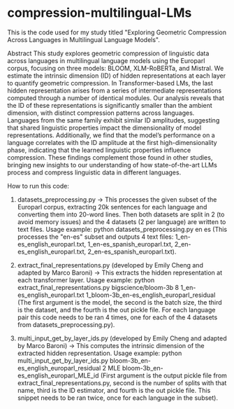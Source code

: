 # compression-multilingual-LMs

This is the code used for my study titled "Exploring Geometric Compression Across Languages in Multilingual Language Models".

Abstract
This study explores geometric compression of linguistic data across languages in multilingual language models using the Europarl corpus, focusing on three models: BLOOM, XLM-RoBERTa, and Mistral. We estimate the intrinsic dimension (ID) of hidden representations at each layer to quantify geometric compression. In Transformer-based LMs, the last hidden representation arises from a series of intermediate representations computed through a number of identical modules. Our analysis reveals that the ID of these representations is significantly smaller than the ambient dimension, with distinct compression patterns across languages. Languages from the same family exhibit similar ID amplitudes, suggesting that shared linguistic properties impact the dimensionality of model representations. Additionally, we find that the model’s performance on a language correlates with the ID amplitude at the first high-dimensionality phase, indicating that the learned linguistic properties influence compression. These findings complement those found in other studies, bringing new insights to our understanding of how state-of-the-art LLMs process and compress linguistic data in different languages.

How to run this code:

1. datasets_preprocessing.py -> This processes the given subset of the Europarl corpus, extracting 20k sentences for each language and converting them into 20-word lines. Then both datasets are split in 2 (to avoid memory issues) and the 4 datasets (2 per language) are written to text files. Usage example:
  python datasets_preprocessing.py en es
(This processes the "en-es" subset and outputs 4 text files: 1_en-es_english_europarl.txt, 1_en-es_spanish_europarl.txt, 2_en-es_english_europarl.txt, 2_en-es_spanish_europarl.txt).

2. extract_final_representations.py (developed by Emily Cheng and adapted by Marco Baroni) -> This extracts the hidden representation at each transformer layer. Usage example:
  python extract_final_representations.py bigscience/bloom-3b 8 1_en-es_english_europarl.txt 1_bloom-3b_en-es_english_europarl_residual
(The first argument is the model, the second is the batch size, the third is the dataset, and the fourth is the out pickle file. For each language pair this code needs to be ran 4 times, one for each of the 4 datasets from datasets_preprocessing.py).

3. multi_input_get_by_layer_ids.py (developed by Emily Cheng and adapted by Marco Baroni) -> This computes the intrinsic dimension of the extracted hidden representation. Usage example:
  python multi_input_get_by_layer_ids.py bloom-3b_en-es_english_europarl_residual 2 MLE bloom-3b_en-es_english_europarl_MLE_id
(First argument is the output pickle file from extract_final_representations.py, second is the number of splits with that name, third is the ID estimator, and fourth is the out pickle file. This snippet needs to be ran twice, once for each language in the subset).
